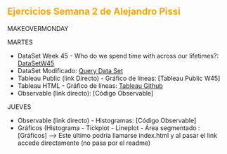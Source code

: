 <h2 style="color:#FFA500"> Ejercicios Semana 2 de Alejandro Pissi </h2>

MAKEOVERMONDAY

MARTES

* DataSet Week 45 - Who do we spend time with across our lifetimes?: [DataSetW45](https://download.data.world/s/d3s64gqkc3wljvlhb3r6anifsdecco)
* DataSet Modificado: [Query Data Set](https://download.data.world/s/qqpxokmuokhecw2a64aik4q5jpdeov)
* Tableau Public (link Directo) - Gráfico de líneas: [Tableau Public W45]<!--(https://public.tableau.com/app/profile/laura1716/viz/Semana2_16680960800440/LineChart?publish=yes)--> 
* Tableau HTML - Gráfico de líneas: [Tableau Github](https://apissi.github.io/infovis/s2/tableau.html) 
* Observable (link directo): [Código Observable]<!--(https://observablehq.com/d/80b2d7971d3bae33)--> 

JUEVES

* Observable (link directo) - Histogramas: [Código Observable]<!--(https://observablehq.com/d/e2e5300ce09a268e)--> 
* Gráficos (Histograma - Tickplot - Lineplot - Área segmentado : [Gráficos]<!--(https://laurita911.github.io/infovis/S2/histograma.html)--> 
--> Este último podría llamarse index.html y al pasar el link accede directamente (no pasa por el readme)
